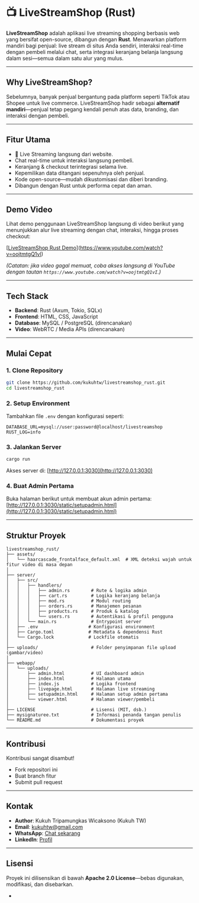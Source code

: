 # 📺 LiveStreamShop (Rust)

**LiveStreamShop** adalah aplikasi live streaming shopping berbasis web yang bersifat open-source, dibangun dengan **Rust**.
Menawarkan platform mandiri bagi penjual: live stream di situs Anda sendiri, interaksi real-time dengan pembeli melalui chat, serta integrasi keranjang belanja langsung dalam sesi—semua dalam satu alur yang mulus.

---

## Why LiveStreamShop?

Sebelumnya, banyak penjual bergantung pada platform seperti TikTok atau Shopee untuk live commerce. LiveStreamShop hadir sebagai **alternatif mandiri**—penjual tetap pegang kendali penuh atas data, branding, dan interaksi dengan pembeli.

---

## Fitur Utama

* 🎥 Live Streaming langsung dari website.
* Chat real-time untuk interaksi langsung pembeli.
* Keranjang & checkout terintegrasi selama live.
* Kepemilikan data ditangani sepenuhnya oleh penjual.
* Kode open-source—mudah dikustomisasi dan diberi branding.
* Dibangun dengan Rust untuk performa cepat dan aman.

---

## Demo Video

Lihat demo penggunaan LiveStreamShop langsung di video berikut yang menunjukkan alur live streaming dengan chat, interaksi, hingga proses checkout:

[[LiveStreamShop Rust Demo]()](https://www.youtube.com/watch?v=oojtmtgQ1vI)

*(Catatan: jika video gagal memuat, coba akses langsung di YouTube dengan tautan `https://www.youtube.com/watch?v=oojtmtgQ1vI`.)*

---

## Tech Stack

* **Backend**: Rust (Axum, Tokio, SQLx)
* **Frontend**: HTML, CSS, JavaScript
* **Database**: MySQL / PostgreSQL (direncanakan)
* **Video**: WebRTC / Media APIs (direncanakan)

---

## Mulai Cepat

### 1. Clone Repository

```bash
git clone https://github.com/kukuhtw/livestreamshop_rust.git
cd livestreamshop_rust
```

### 2. Setup Environment

Tambahkan file `.env` dengan konfigurasi seperti:

```env
DATABASE_URL=mysql://user:password@localhost/livestreamshop
RUST_LOG=info
```

### 3. Jalankan Server

```bash
cargo run
```

Akses server di: [http://127.0.0.1:3030](http://127.0.0.1:3030)

### 4. Buat Admin Pertama

Buka halaman berikut untuk membuat akun admin pertama:
[http://127.0.0.1:3030/static/setupadmin.html](http://127.0.0.1:3030/static/setupadmin.html)

---

## Struktur Proyek

```
livestreamshop_rust/
├── assets/
│   └── haarcascade_frontalface_default.xml  # XML deteksi wajah untuk fitur video di masa depan
│
├── server/
│   ├── src/
│   │   ├── handlers/
│   │   │   ├── admin.rs        # Rute & logika admin
│   │   │   ├── cart.rs         # Logika keranjang belanja
│   │   │   ├── mod.rs          # Modul routing
│   │   │   ├── orders.rs       # Manajemen pesanan
│   │   │   ├── products.rs     # Produk & katalog
│   │   │   └── users.rs        # Autentikasi & profil pengguna
│   │   └── main.rs             # Entrypoint server
│   ├── .env                   # Konfigurasi environment
│   ├── Cargo.toml             # Metadata & dependensi Rust
│   └── Cargo.lock             # Lockfile otomatis
│
├── uploads/                    # Folder penyimpanan file upload (gambar/video)
│
├── webapp/
│   └── uploads/
│       ├── admin.html          # UI dashboard admin
│       ├── index.html          # Halaman utama
│       ├── index.js            # Logika frontend
│       ├── livepage.html       # Halaman live streaming
│       ├── setupadmin.html     # Halaman setup admin pertama
│       └── viewer.html         # Halaman viewer/pembeli
│
├── LICENSE                     # Lisensi (MIT, dsb.)
├── mysignaturee.txt            # Informasi penanda tangan penulis
└── README.md                   # Dokumentasi proyek
```

---

## Kontribusi

Kontribusi sangat disambut!

* Fork repositori ini
* Buat branch fitur
* Submit pull request

---

## Kontak

* **Author**: Kukuh Tripamungkas Wicaksono (Kukuh TW)
* **Email**: [kukuhtw@gmail.com](mailto:kukuhtw@gmail.com)
* **WhatsApp**: [Chat sekarang](https://wa.me/628129893706)
* **LinkedIn**: [Profil](https://id.linkedin.com/in/kukuhtw)

---

## Lisensi

Proyek ini dilisensikan di bawah **Apache 2.0 License**—bebas digunakan, modifikasi, dan disebarkan.

-
